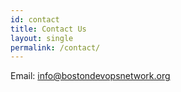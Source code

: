 ```yaml
---
id: contact
title: Contact Us
layout: single
permalink: /contact/
---
```


Email: [info@bostondevopsnetwork.org](info@bostondevopsnetwork.org)
